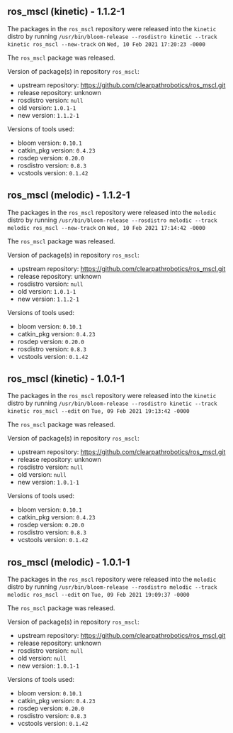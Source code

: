 ## ros_mscl (kinetic) - 1.1.2-1

The packages in the `ros_mscl` repository were released into the `kinetic` distro by running `/usr/bin/bloom-release --rosdistro kinetic --track kinetic ros_mscl --new-track` on `Wed, 10 Feb 2021 17:20:23 -0000`

The `ros_mscl` package was released.

Version of package(s) in repository `ros_mscl`:

- upstream repository: https://github.com/clearpathrobotics/ros_mscl.git
- release repository: unknown
- rosdistro version: `null`
- old version: `1.0.1-1`
- new version: `1.1.2-1`

Versions of tools used:

- bloom version: `0.10.1`
- catkin_pkg version: `0.4.23`
- rosdep version: `0.20.0`
- rosdistro version: `0.8.3`
- vcstools version: `0.1.42`


## ros_mscl (melodic) - 1.1.2-1

The packages in the `ros_mscl` repository were released into the `melodic` distro by running `/usr/bin/bloom-release --rosdistro melodic --track melodic ros_mscl --new-track` on `Wed, 10 Feb 2021 17:14:42 -0000`

The `ros_mscl` package was released.

Version of package(s) in repository `ros_mscl`:

- upstream repository: https://github.com/clearpathrobotics/ros_mscl.git
- release repository: unknown
- rosdistro version: `null`
- old version: `1.0.1-1`
- new version: `1.1.2-1`

Versions of tools used:

- bloom version: `0.10.1`
- catkin_pkg version: `0.4.23`
- rosdep version: `0.20.0`
- rosdistro version: `0.8.3`
- vcstools version: `0.1.42`


## ros_mscl (kinetic) - 1.0.1-1

The packages in the `ros_mscl` repository were released into the `kinetic` distro by running `/usr/bin/bloom-release --rosdistro kinetic --track kinetic ros_mscl --edit` on `Tue, 09 Feb 2021 19:13:42 -0000`

The `ros_mscl` package was released.

Version of package(s) in repository `ros_mscl`:

- upstream repository: https://github.com/clearpathrobotics/ros_mscl.git
- release repository: unknown
- rosdistro version: `null`
- old version: `null`
- new version: `1.0.1-1`

Versions of tools used:

- bloom version: `0.10.1`
- catkin_pkg version: `0.4.23`
- rosdep version: `0.20.0`
- rosdistro version: `0.8.3`
- vcstools version: `0.1.42`


## ros_mscl (melodic) - 1.0.1-1

The packages in the `ros_mscl` repository were released into the `melodic` distro by running `/usr/bin/bloom-release --rosdistro melodic --track melodic ros_mscl --edit` on `Tue, 09 Feb 2021 19:09:37 -0000`

The `ros_mscl` package was released.

Version of package(s) in repository `ros_mscl`:

- upstream repository: https://github.com/clearpathrobotics/ros_mscl.git
- release repository: unknown
- rosdistro version: `null`
- old version: `null`
- new version: `1.0.1-1`

Versions of tools used:

- bloom version: `0.10.1`
- catkin_pkg version: `0.4.23`
- rosdep version: `0.20.0`
- rosdistro version: `0.8.3`
- vcstools version: `0.1.42`


